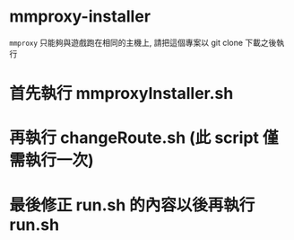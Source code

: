 # mmproxy-installer
`mmproxy` 只能夠與遊戲跑在相同的主機上, 請把這個專案以 git clone 下載之後執行

# 首先執行 mmproxyInstaller.sh
# 再執行 changeRoute.sh (此 script 僅需執行一次)
# 最後修正 run.sh 的內容以後再執行 run.sh
